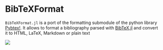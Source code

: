 # BibTeXFormat
`BibTeXFormat.jl` is a port of the formatting submodule of the python library [Pybtex!](https://pybtex.org/). It allows to format a bibliography parsed with [BibTeX.jl](https://github.com/bramtayl/BibTeX.jl) and convert it to HTML, LaTeX, Markdown or plain text

[![](https://img.shields.io/badge/docs-latest-blue.svg)](https://lucianolorenti.github.io/BibTeXFormat.jl/latest)
